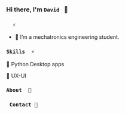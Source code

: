 ### Hi there, I'm ``` David  ``` 👋


### ```   ⚡ ``` 

- 🔭 I’m  a mechatronics engineering student.





### ``` Skills  ⚡ ``` 

📌 Python Desktop apps

📌 UX-UI



### ``` About  🚀 ``` 


### ```  Contact 💬 ``` 



<!--
**Davidgonza12/Davidgonza12** is a ✨ _special_ ✨ repository because its `README.md` (this file) appears on your GitHub profile.

Here are some ideas to get you started:

- 🔭 I’m currently working on ...
- 🌱 I’m currently learning ...
- 👯 I’m looking to collaborate on ...
- 🤔 I’m looking for help with ...
- 💬 Ask me about ...
- 📫 How to reach me: ...
- 😄 Pronouns: ...
- ⚡ Fun fact: ...
-->
